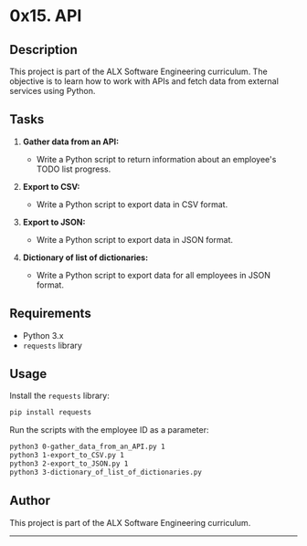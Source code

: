 # 0x15. API

## Description

This project is part of the ALX Software Engineering curriculum. The objective is to learn how to work with APIs and fetch data from external services using Python.

## Tasks

1. **Gather data from an API:** 
   - Write a Python script to return information about an employee's TODO list progress.
   
2. **Export to CSV:**
   - Write a Python script to export data in CSV format.
   
3. **Export to JSON:**
   - Write a Python script to export data in JSON format.
   
4. **Dictionary of list of dictionaries:**
   - Write a Python script to export data for all employees in JSON format.

## Requirements

- Python 3.x
- `requests` library

## Usage

Install the `requests` library:

```bash
pip install requests
```

Run the scripts with the employee ID as a parameter:

```bash
python3 0-gather_data_from_an_API.py 1
python3 1-export_to_CSV.py 1
python3 2-export_to_JSON.py 1
python3 3-dictionary_of_list_of_dictionaries.py
```

## Author

This project is part of the ALX Software Engineering curriculum.

---